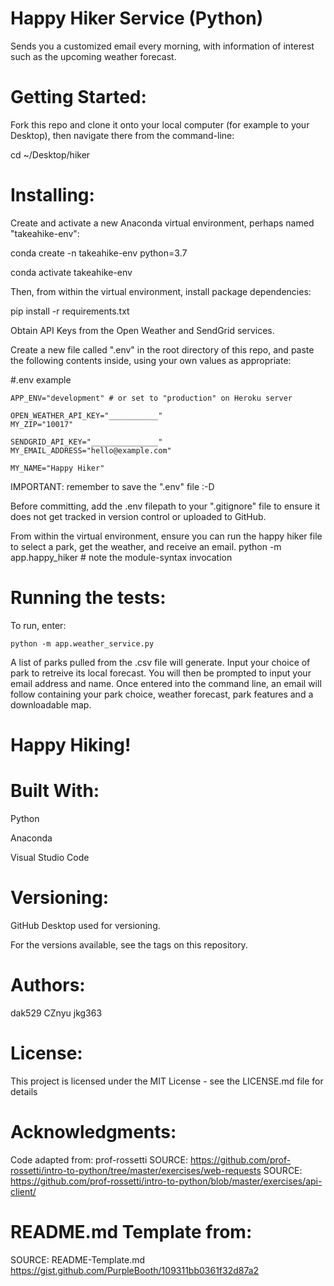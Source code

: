 # Happy Hiker Service (Python)
Sends you a customized email every morning, with information of interest such as the upcoming weather forecast.

# Getting Started: 
Fork this repo and clone it onto your local computer (for example to your Desktop), then navigate there from the command-line:

  cd ~/Desktop/hiker

# Installing:
Create and activate a new Anaconda virtual environment, perhaps named "takeahike-env":
 
  conda create -n takeahike-env python=3.7

  conda activate takeahike-env

Then, from within the virtual environment, install package dependencies:

  pip install -r requirements.txt

Obtain API Keys from the Open Weather and SendGrid services. 

Create a new file called ".env" in the root directory of this repo, and paste the following contents inside, using your own values as appropriate:

   #.env example

    APP_ENV="development" # or set to "production" on Heroku server

    OPEN_WEATHER_API_KEY="___________"
    MY_ZIP="10017"

    SENDGRID_API_KEY="_______________"
    MY_EMAIL_ADDRESS="hello@example.com"

    MY_NAME="Happy Hiker"

IMPORTANT: remember to save the ".env" file :-D

Before committing, add the .env filepath to your ".gitignore" file to ensure it does not get tracked in version control or uploaded to GitHub.

From within the virtual environment, ensure you can run the happy hiker file to select a park, get the weather, and receive an email.
python -m app.happy_hiker # note the module-syntax invocation
 
# Running the tests:
To run, enter:

    python -m app.weather_service.py

A list of parks pulled from the .csv file will generate.  Input your choice of park to retreive its local forecast.  You will then be prompted to input your email address and name.  Once entered into the command line, an email will follow containing your park choice, weather forecast, park features and a downloadable map.

# Happy Hiking!

# Built With:
Python

Anaconda

Visual Studio Code


# Versioning:
GitHub Desktop used for versioning.

For the versions available, see the tags on this repository.

# Authors:
dak529
CZnyu
jkg363

# License:
This project is licensed under the MIT License - see the LICENSE.md file for details

# Acknowledgments:
Code adapted from: prof-rossetti
SOURCE: https://github.com/prof-rossetti/intro-to-python/tree/master/exercises/web-requests
SOURCE: https://github.com/prof-rossetti/intro-to-python/blob/master/exercises/api-client/

# README.md Template from:
SOURCE: README-Template.md https://gist.github.com/PurpleBooth/109311bb0361f32d87a2
